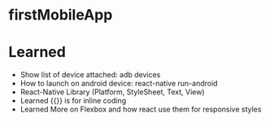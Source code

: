 # firstMobileApp

# Learned
- Show list of device attached: adb devices
- How to launch on android device: react-native run-android
- React-Native Library (Platform, StyleSheet, Text, View)
- Learned {{}} is for inline coding
- Learned More on Flexbox and how react use them for responsive styles
